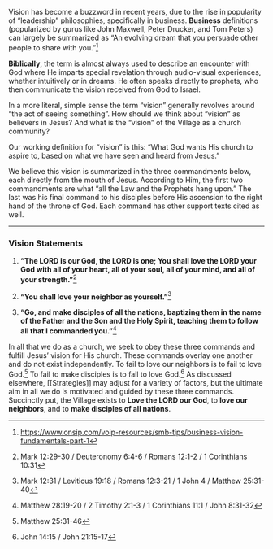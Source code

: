 Vision has become a buzzword in recent years, due to the rise in popularity of “leadership” philosophies, specifically in business. **Business** definitions (popularized by gurus like John Maxwell, Peter Drucker, and Tom Peters) can largely be summarized as “An evolving dream that you persuade other people to share with you.”[^1] 

**Biblically**, the term is almost always used to describe an encounter with God where He imparts special revelation through audio-visual experiences, whether intuitively or in dreams. He often speaks directly to prophets, who then communicate the vision received from God to Israel.

In a more literal, simple sense the term “vision” generally revolves around “the act of seeing something”. How should we think about “vision” as believers in Jesus? And what is the “vision” of the Village as a church community?

Our working definition for “vision” is this: “What God wants His church to aspire to, based on what we have seen and heard from Jesus.”

We believe this vision is summarized in the three commandments below, each directly from the mouth of Jesus. According to Him, the first two commandments are what “all the Law and the Prophets hang upon.” The last was his final command to his disciples before His ascension to the right hand of the throne of God. Each command has other support texts cited as well.


---
### Vision Statements

1. **“The LORD is our God, the LORD is one; You shall love the LORD your God with all of your heart, all of your soul, all of your mind, and all of your strength.”**[^2]
   
2. **“You shall love your neighbor as yourself.”**[^3]
   
3. **“Go, and make disciples of all the nations, baptizing them in the name of the Father and the Son and the Holy Spirit, teaching them to follow all that I commanded you.”**[^4]

In all that we do as a church, we seek to obey these three commands and fulfill Jesus’ vision for His church. These commands overlay one another and do not exist independently. To fail to love our neighbors is to fail to love God.[^5] To fail to make disciples is to fail to love God.[^6] As discussed elsewhere, [[Strategies]] may adjust for a variety of factors, but the ultimate aim in all we do is motivated and guided by these three commands. Succinctly put, the Village exists to **Love the LORD our God**, to **love our neighbors**, and to **make disciples of all nations**.

[^1]: https://www.onsip.com/voip-resources/smb-tips/business-vision-fundamentals-part-1

[^2]: Mark 12:29-30 / Deuteronomy 6:4-6 / Romans 12:1-2 / 1 Corinthians 10:31

[^3]: Mark 12:31 / Leviticus 19:18 / Romans 12:3-21 / 1 John 4 / Matthew 25:31-40

[^4]: Matthew 28:19-20 / 2 Timothy 2:1-3 / 1 Corinthians 11:1 / John 8:31-32

[^5]: Matthew 25:31-46

[^6]: John 14:15 / John 21:15-17
